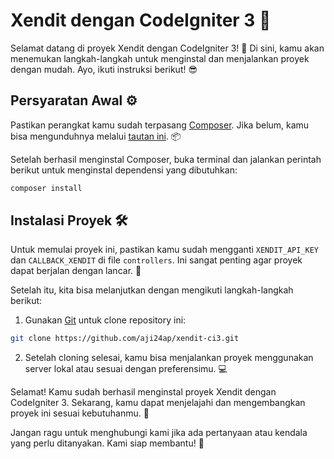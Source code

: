 # Xendit dengan CodeIgniter 3 🚀

Selamat datang di proyek Xendit dengan CodeIgniter 3! 🎉 Di sini, kamu akan menemukan langkah-langkah untuk menginstal dan menjalankan proyek dengan mudah. Ayo, ikuti instruksi berikut! 😎

## Persyaratan Awal ⚙️

Pastikan perangkat kamu sudah terpasang [Composer](https://getcomposer.org/). Jika belum, kamu bisa mengunduhnya melalui [tautan ini](https://getcomposer.org/). 📦

Setelah berhasil menginstal Composer, buka terminal dan jalankan perintah berikut untuk menginstal dependensi yang dibutuhkan:

```bash
composer install
```

## Instalasi Proyek 🛠️

Untuk memulai proyek ini, pastikan kamu sudah mengganti `XENDIT_API_KEY` dan `CALLBACK_XENDIT` di file `controllers`. Ini sangat penting agar proyek dapat berjalan dengan lancar. 🔑

Setelah itu, kita bisa melanjutkan dengan mengikuti langkah-langkah berikut:

1. Gunakan [Git](https://git-scm.com/downloads) untuk clone repository ini:

```bash
git clone https://github.com/aji24ap/xendit-ci3.git
```

2. Setelah cloning selesai, kamu bisa menjalankan proyek menggunakan server lokal atau sesuai dengan preferensimu. 💻

Selamat! Kamu sudah berhasil menginstal proyek Xendit dengan CodeIgniter 3. Sekarang, kamu dapat menjelajahi dan mengembangkan proyek ini sesuai kebutuhanmu. 💪

Jangan ragu untuk menghubungi kami jika ada pertanyaan atau kendala yang perlu ditanyakan. Kami siap membantu! 🙌
